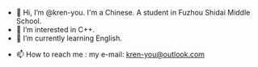- 👋 Hi, I’m @kren-you. I'm a Chinese. A student in Fuzhou Shidai Middle School.
- 👀 I’m interested in C++.
- 🌱 I’m currently learning English.
<!---
    - 💞️ I’m looking to collaborate on ...
--->
- 📫 How to reach me : my e-mail:  kren-you@outlook.com

<!---
kren-you/kren-you is a ✨ special ✨ repository because its `README.md` (this file) appears on your GitHub profile.
You can click the Preview link to take a look at your changes.
--->
